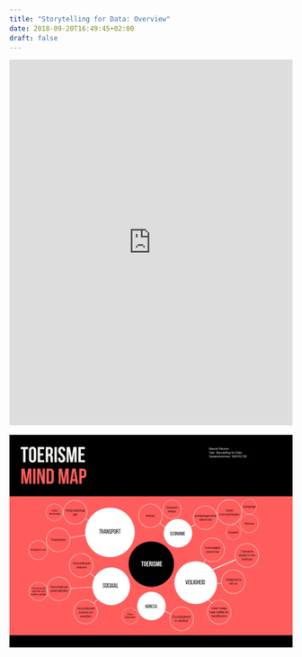 ```yaml
---
title: "Storytelling for Data: Overview"
date: 2018-09-20T16:49:45+02:00
draft: false
---
```



<iframe src='https://cdn.knightlab.com/libs/timeline3/latest/embed/index.html?source=1YFgXSQ1j-93eDL0Qz8B4JfeHTAdbNu4LfP-qORqd9_k&font=Default&lang=en&initial_zoom=8&height=650' width='100%' height='650' webkitallowfullscreen mozallowfullscreen allowfullscreen frameborder='0'></iframe>




![Mindmap Storytelling for data](https://github.com/Techdemo/datavisualisatie/blob/master/site/static/mindmap.jpg?raw=true "Mindmap")
